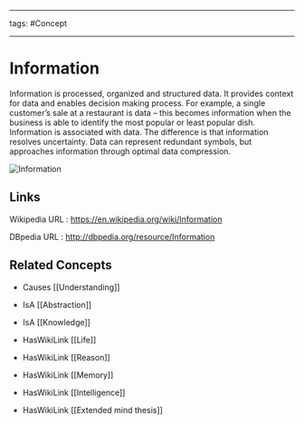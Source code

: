 




---

tags: #Concept

---
# Information


Information is processed, organized and structured data. It provides context for data and enables decision making process. For example, a single customer’s sale at a restaurant is data – this becomes information when the business is able to identify the most popular or least popular dish. Information is associated with data. The difference is that information resolves uncertainty. Data can represent redundant symbols, but approaches information through optimal data compression.

![Information](http://commons.wikimedia.org/wiki/Special:FilePath/Attractor_Poisson_Saturne.jpg?width=300)


## Links


Wikipedia URL : https://en.wikipedia.org/wiki/Information

DBpedia URL : http://dbpedia.org/resource/Information


## Related Concepts


- Causes [[Understanding]]

- IsA [[Abstraction]]

- IsA [[Knowledge]]

- HasWikiLink [[Life]]

- HasWikiLink [[Reason]]

- HasWikiLink [[Memory]]

- HasWikiLink [[Intelligence]]

- HasWikiLink [[Extended mind thesis]]